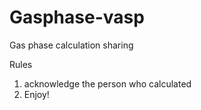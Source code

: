 # Gasphase-vasp


Gas phase calculation sharing

Rules
1) acknowledge the person who calculated
2) Enjoy!
